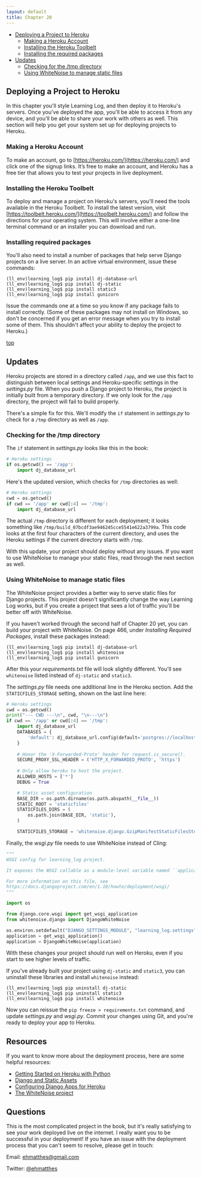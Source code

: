```yaml
---
layout: default
title: Chapter 20
---
```


- [Deploying a Project to Heroku](#deploying-a-project-to-heroku)
    - [Making a Heroku Account](#making-a-heroku-account)
    - [Installing the Heroku Toolbelt](#installing-the-heroku-toolbelt)
    - [Installing the required packages](#installing-the-required-packages)
- [Updates](#updates)
    - [Checking for the /tmp directory](#checking-for-the-tmp-directory)
    - [Using WhiteNoise to manage static files](#using-whitenoise-to-manage-static-files)

Deploying a Project to Heroku
---

In this chapter you'll style Learning Log, and then deploy it to Heroku's servers. Once you've deployed the app, you'll be able to access it from any device, and you'll be able to share your work with others as well. This section will help you get your system set up for deploying projects to Heroku.

### Making a Heroku Account

To make an account, go to [https://heroku.com/](https://heroku.com/) and click one of the signup links. It’s free to make an account, and Heroku has a free tier that allows you to test your projects in live deployment.

### Installing the Heroku Toolbelt

To deploy and manage a project on Heroku's servers, you'll need the tools available in the Heroku Toolbelt. To install the latest version, visit [https://toolbelt.heroku.com/](https://toolbelt.heroku.com/) and follow the directions for your operating system. This will involve either a one-line terminal command or an installer you can download and run.

### Installing required packages

You'll also need to install a number of packages that help serve Django projects on a live server. In an active virtual environment, issue these commands:

    (ll_env)learning_log$ pip install dj-database-url
    (ll_env)learning_log$ pip install dj-static
    (ll_env)learning_log$ pip install static3
    (ll_env)learning_log$ pip install gunicorn

Issue the commands one at a time so you know if any package fails to install correctly. (Some of these packages may not install on Windows, so don't be concerned if you get an error message when you try to install some of them. This shouldn't affect your ability to deploy the project to Heroku.)

[top](#)

Updates
---

Heroku projects are stored in a directory called `/app`, and we use this fact to distinguish between local settings and Heroku-specific settings in the *settings.py* file. When you push a Django project to Heroku, the project is initially built from a temporary directory. If we only look for the `/app` directory, the project will fail to build properly.

There's a simple fix for this. We'll modify the `if` statement in *settings.py* to check for a `/tmp` directory as well as `/app`.

### Checking for the /tmp directory

The `if` statement in *settings.py* looks like this in the book:

```python
# Heroku settings
if os.getcwd() == '/app':
    import dj_database_url
```

Here's the updated version, which checks for `/tmp` directories as well:

```python
# Heroku settings
cwd = os.getcwd()
if cwd == '/app' or cwd[:4] == '/tmp':
    import dj_database_url
```

The actual `/tmp` directory is different for each deployment; it looks something like `/tmp/build_07bcdf3ae946245cce5541e622a3799a`. This code looks at the first four characters of the current directory, and uses the Heroku settings if the current directory starts with `/tmp`.

With this update, your project should deploy without any issues. If you want to use WhiteNoise to manage your static files, read through the next section as well.

### Using WhiteNoise to manage static files

The WhiteNoise project provides a better way to serve static files for Django projects. This project doesn't significantly change the way Learning Log works, but if you create a project that sees a lot of traffic you'll be better off with WhiteNoise.

If you haven't worked through the second half of Chapter 20 yet, you can build your project with WhiteNoise. On page 466, under *Installing Required Packages*, install these packages instead:

    (ll_env)learning_log$ pip install dj-database-url
    (ll_env)learning_log$ pip install whitenoise
    (ll_env)learning_log$ pip install gunicorn

After this your *requirements.txt* file will look slightly different. You'll see `whitenoise` listed instead of `dj-static` and `static3`.

The *settings.py* file needs one additional line in the Heroku section. Add the `STATICFILES_STORAGE` setting, shown on the last line here:

```python
# Heroku settings
cwd = os.getcwd()
print("--- CWD ---\n", cwd, "\n---\n")
if cwd == '/app' or cwd[:4] == '/tmp':
    import dj_database_url
    DATABASES = {
        'default': dj_database_url.config(default='postgres://localhost')
    }
    
    # Honor the 'X-Forwarded-Proto' header for request.is_secure().
    SECURE_PROXY_SSL_HEADER = ('HTTP_X_FORWARDED_PROTO', 'https')
    
    # Only allow heroku to host the project.
    ALLOWED_HOSTS = ['*']
    DEBUG = True

    # Static asset configuration
    BASE_DIR = os.path.dirname(os.path.abspath(__file__))
    STATIC_ROOT = 'staticfiles'
    STATICFILES_DIRS = (
        os.path.join(BASE_DIR, 'static'),
    )

    STATICFILES_STORAGE = 'whitenoise.django.GzipManifestStaticFilesStorage'
```

Finally, the *wsgi.py* file needs to use WhiteNoise instead of Cling:

```python
"""
WSGI config for learning_log project.

It exposes the WSGI callable as a module-level variable named ``application``.

For more information on this file, see
https://docs.djangoproject.com/en/1.10/howto/deployment/wsgi/
"""

import os

from django.core.wsgi import get_wsgi_application
from whitenoise.django import DjangoWhiteNoise

os.environ.setdefault("DJANGO_SETTINGS_MODULE", "learning_log.settings")
application = get_wsgi_application()
application = DjangoWhiteNoise(application)
```

With these changes your project should run well on Heroku, even if you start to see higher levels of traffic.

If you've already built your project using `dj-static` and `static3`, you can uninstall these libraries and install `whitenoise` instead:

    (ll_env)learning_log$ pip uninstall dj-static
    (ll_env)learning_log$ pip uninstall static3
    (ll_env)learning_log$ pip install whitenoise

Now you can reissue the `pip freeze > requirements.txt` command, and update *settings.py* and *wsgi.py*. Commit your changes using Git, and you're ready to deploy your app to Heroku.

Resources
---

If you want to know more about the deployment process, here are some helpful resources:

- [Getting Started on Heroku with Python](https://devcenter.heroku.com/articles/getting-started-with-python)
- [Django and Static Assets](https://devcenter.heroku.com/articles/django-assets)
- [Configuring Django Apps for Heroku](https://devcenter.heroku.com/articles/django-app-configuration)
- [The WhiteNoise project](http://whitenoise.evans.io/en/stable/index.html)

Questions
---

This is the most complicated project in the book, but it's really satisfying to see your work deployed live on the internet. I really want you to be successful in your deployment! If you have an issue with the deployment process that you can't seem to resolve, please get in touch:

Email: [ehmatthes@gmail.com](mailto:ehmatthes@gmail.com)

Twitter: [@ehmatthes](http://twitter.com/ehmatthes/)